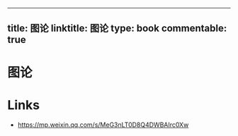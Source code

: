 
---
title: 图论
linktitle: 图论
type: book
commentable: true
---

# 图论

# Links

- https://mp.weixin.qq.com/s/MeG3nLT0D8Q4DWBAIrc0Xw

    